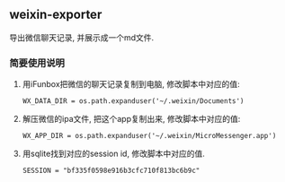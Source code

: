 ## weixin-exporter

导出微信聊天记录, 并展示成一个md文件.


### 简要使用说明

1. 用iFunbox把微信的聊天记录复制到电脑, 修改脚本中对应的值:

    ```
    WX_DATA_DIR = os.path.expanduser('~/.weixin/Documents')
    ```

2. 解压微信的ipa文件, 把这个app复制出来, 修改脚本中对应的值:

    ```    
    WX_APP_DIR = os.path.expanduser('~/.weixin/MicroMessenger.app')
    ```
    
3. 用sqlite找到对应的session id, 修改脚本中对应的值.

    ```
    SESSION = "bf335f0598e916b3cfc710f813bc6b9c"
    ```


